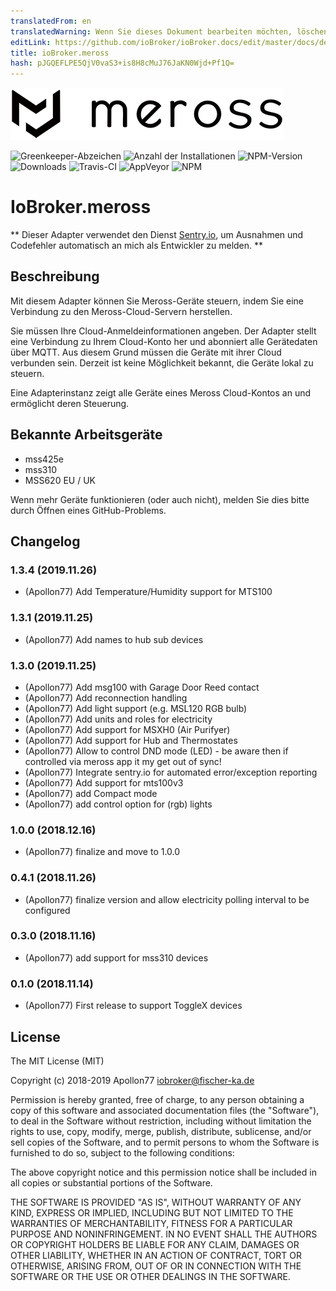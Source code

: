 ```yaml
---
translatedFrom: en
translatedWarning: Wenn Sie dieses Dokument bearbeiten möchten, löschen Sie bitte das Feld "translationsFrom". Andernfalls wird dieses Dokument automatisch erneut übersetzt
editLink: https://github.com/ioBroker/ioBroker.docs/edit/master/docs/de/adapterref/iobroker.meross/README.md
title: ioBroker.meross
hash: pJGQEFLPE5QjV0vaS3+is8H8cMuJ76JaKN0Wjd+Pf1Q=
---
```

![Logo](../../../en/adapterref/iobroker.meross/admin/meross-logo.png)

![Greenkeeper-Abzeichen](https://badges.greenkeeper.io/Apollon77/ioBroker.meross.svg)
![Anzahl der Installationen](http://iobroker.live/badges/meross-stable.svg)
![NPM-Version](http://img.shields.io/npm/v/iobroker.meross.svg)
![Downloads](https://img.shields.io/npm/dm/iobroker.meross.svg)
![Travis-CI](http://img.shields.io/travis/Apollon77/ioBroker.meross/master.svg)
![AppVeyor](https://ci.appveyor.com/api/projects/status/github/Apollon77/ioBroker.meross?branch=master&svg=true)
![NPM](https://nodei.co/npm/iobroker.meross.png?downloads=true)

# IoBroker.meross
** Dieser Adapter verwendet den Dienst [Sentry.io](https://sentry.io), um Ausnahmen und Codefehler automatisch an mich als Entwickler zu melden. **

## Beschreibung
Mit diesem Adapter können Sie Meross-Geräte steuern, indem Sie eine Verbindung zu den Meross-Cloud-Servern herstellen.

Sie müssen Ihre Cloud-Anmeldeinformationen angeben. Der Adapter stellt eine Verbindung zu Ihrem Cloud-Konto her und abonniert alle Gerätedaten über MQTT. Aus diesem Grund müssen die Geräte mit ihrer Cloud verbunden sein. Derzeit ist keine Möglichkeit bekannt, die Geräte lokal zu steuern.

Eine Adapterinstanz zeigt alle Geräte eines Meross Cloud-Kontos an und ermöglicht deren Steuerung.

## Bekannte Arbeitsgeräte
* mss425e
* mss310
* MSS620 EU / UK

Wenn mehr Geräte funktionieren (oder auch nicht), melden Sie dies bitte durch Öffnen eines GitHub-Problems.

## Changelog

### 1.3.4 (2019.11.26)
* (Apollon77) Add Temperature/Humidity support for MTS100

### 1.3.1 (2019.11.25)
* (Apollon77) Add names to hub sub devices

### 1.3.0 (2019.11.25)
* (Apollon77) Add msg100 with Garage Door Reed contact
* (Apollon77) Add reconnection handling
* (Apollon77) Add light support (e.g. MSL120 RGB bulb)
* (Apollon77) Add units and roles for electricity
* (Apollon77) Add support for MSXH0 (Air Purifyer)
* (Apollon77) Add support for Hub and Thermostates
* (Apollon77) Allow to control DND mode (LED) - be aware then if controlled via meross app it my get out of sync!
* (Apollon77) Integrate sentry.io for automated error/exception reporting
* (Apollon77) Add support for mts100v3
* (Apollon77) add Compact mode
* (Apollon77) add control option for (rgb) lights

### 1.0.0 (2018.12.16)
* (Apollon77) finalize and move to 1.0.0

### 0.4.1 (2018.11.26)
* (Apollon77) finalize version and allow electricity polling interval to be configured

### 0.3.0 (2018.11.16)
* (Apollon77) add support for mss310 devices

### 0.1.0 (2018.11.14)
* (Apollon77) First release to support ToggleX devices

## License
The MIT License (MIT)

Copyright (c) 2018-2019 Apollon77 <iobroker@fischer-ka.de>

Permission is hereby granted, free of charge, to any person obtaining a copy
of this software and associated documentation files (the "Software"), to deal
in the Software without restriction, including without limitation the rights
to use, copy, modify, merge, publish, distribute, sublicense, and/or sell
copies of the Software, and to permit persons to whom the Software is
furnished to do so, subject to the following conditions:

The above copyright notice and this permission notice shall be included in
all copies or substantial portions of the Software.

THE SOFTWARE IS PROVIDED "AS IS", WITHOUT WARRANTY OF ANY KIND, EXPRESS OR
IMPLIED, INCLUDING BUT NOT LIMITED TO THE WARRANTIES OF MERCHANTABILITY,
FITNESS FOR A PARTICULAR PURPOSE AND NONINFRINGEMENT. IN NO EVENT SHALL THE
AUTHORS OR COPYRIGHT HOLDERS BE LIABLE FOR ANY CLAIM, DAMAGES OR OTHER
LIABILITY, WHETHER IN AN ACTION OF CONTRACT, TORT OR OTHERWISE, ARISING FROM,
OUT OF OR IN CONNECTION WITH THE SOFTWARE OR THE USE OR OTHER DEALINGS IN
THE SOFTWARE.